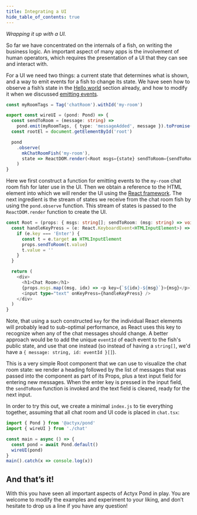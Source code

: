```yaml
---
title: Integrating a UI
hide_table_of_contents: true
---
```


_Wrapping it up with a UI._

So far we have concentrated on the internals of a fish, on writing the business logic.
An important aspect of many apps is the involvement of human operators, which requires the presentation of a UI that they can see and interact with.

For a UI we need two things: a current state that determines what is shown, and a way to emit events for a fish to
change its state.  We have seen how to observe a fish’s state in the [Hello world](hello-world) section already, and how
to modify it when we discussed [emitting events](state-effects).

```typescript
const myRoomTags = Tag('chatRoom').withId('my-room')

export const wireUI = (pond: Pond) => {
  const sendToRoom = (message: string) =>
    pond.emit(myRoomTags, { type: 'messageAdded', message }).toPromise()
  const rootEl = document.getElementById('root')

  pond
    .observe(
      mkChatRoomFish('my-room'),
      state => ReactDOM.render(<Root msgs={state} sendToRoom={sendToRoom} />, rootEl)
    )
}
```

Here we first construct a function for emitting events to the `my-room` chat room fish for later use in the UI.
Then we obtain a reference to the HTML element into which we will render the UI using the [React framework](https://reactjs.org/).
The next ingredient is the stream of states we receive from the chat room fish by using the `pond.observe` function.
This stream of states is passed to the `ReactDOM.render` function to create the UI.

```typescript
const Root = (props: { msgs: string[]; sendToRoom: (msg: string) => void }) => {
  const handleKeyPress = (e: React.KeyboardEvent<HTMLInputElement>) => {
    if (e.key === 'Enter') {
      const t = e.target as HTMLInputElement
      props.sendToRoom(t.value)
      t.value = ''
    }
  }

  return (
    <div>
      <h1>Chat Room</h1>
      {props.msgs.map((msg, idx) => <p key={`${idx}-${msg}`}>{msg}</p>)}
      <input type="text" onKeyPress={handleKeyPress} />
    </div>
  )
}
```

Note, that using a such constructed `key` for the individual React elements will probably lead to sub-optimal
performance, as React uses this key to recognize when any of the chat messages should change. A better approach would be
to add the unique `eventId` of each event to the fish's public state, and use that one instead (so instead of having a
`string[]`, we'd have a `{ message: string, id: eventId }[]`).

This is a very simple Root component that we can use to visualize the chat room state:
we render a heading followed by the list of messages that was passed into the component as part of its Props, plus a text input field for entering new messages.
When the enter key is pressed in the input field, the `sendToRoom` function is invoked and the text field is cleared, ready for the next input.

In order to try this out, we create a minimal `index.js` to tie everything together, assuming that all chat room and UI code is placed in `chat.tsx`:

```typescript
import { Pond } from '@actyx/pond'
import { wireUI } from './chat'

const main = async () => {
  const pond = await Pond.default()
  wireUI(pond)
}
main().catch(x => console.log(x))
```

## And that’s it!

<!-- TODO: link to @actyx-contrib/react-pond -->

With this you have seen all important aspects of Actyx Pond in play.
You are welcome to modify the examples and experiment to your liking, and don’t hesitate to drop us a line if you have any question!
